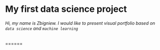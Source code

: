 # My first data science project
###### Hi, my name is Zbigniew. I would like to present visual portfolio based on `data science` and `machine learning`
======

